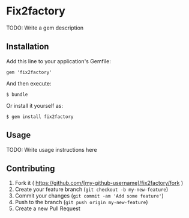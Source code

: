 # Fix2factory

TODO: Write a gem description

## Installation

Add this line to your application's Gemfile:

    gem 'fix2factory'

And then execute:

    $ bundle

Or install it yourself as:

    $ gem install fix2factory

## Usage

TODO: Write usage instructions here

## Contributing

1. Fork it ( https://github.com/[my-github-username]/fix2factory/fork )
2. Create your feature branch (`git checkout -b my-new-feature`)
3. Commit your changes (`git commit -am 'Add some feature'`)
4. Push to the branch (`git push origin my-new-feature`)
5. Create a new Pull Request
